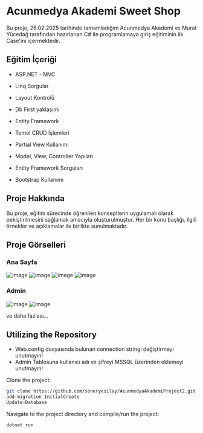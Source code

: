 # Acunmedya Akademi Sweet Shop

Bu proje, 26.02.2025 tarihinde tamamladığım Acunmedya Akademi ve Murat Yücedağ tarafından hazırlanan C# ile programlamaya giriş eğitiminin ilk Case'ini  içermektedir.

## Eğitim İçeriği

- ASP.NET - MVC

- Linq Sorgular

- Layout Kontrolü

- Db First yaklaşımı

- Entity Framework

- Temel CRUD İşlemleri

- Partial View Kullanımı

- Model, View, Controller Yapıları

- Entity Framework Sorguları

- Bootstrap Kullanımı


## Proje Hakkında

Bu proje, eğitim sürecinde öğrenilen konseptlerin uygulamalı olarak pekiştirilmesini sağlamak amacıyla oluşturulmuştur. Her bir konu başlığı, ilgili örnekler ve açıklamalar ile birlikte sunulmaktadır.

## Proje Görselleri
### Ana Sayfa

![image](https://github.com/user-attachments/assets/75f79a40-3173-493d-b9a0-66fe9fa64c46)
![image](https://github.com/user-attachments/assets/8f09ee78-c568-49fa-b7e7-2e67657bf2b8)
![image](https://github.com/user-attachments/assets/5946bf39-f852-49bb-a666-9d789e26171a)
![image](https://github.com/user-attachments/assets/ab1e55be-67f2-4eb7-ac5f-e5c987e2120f)

### Admin
![image](https://github.com/user-attachments/assets/8993b5ea-44fc-447a-b5f2-c7269573992c)
![image](https://github.com/user-attachments/assets/df60c470-5ca8-4777-9053-990e2c68c2f2)

ve daha fazlası...
## Utilizing the Repository

- Web.config dosyasında bulunan connection stringi değiştirmeyi unutmayın!
- Admin Tablosuna kullanıcı adı ve şifreyi MSSQL üzerinden eklemeyi unutmayın!

Clone the project: 

```bash
git clone https://github.com/soneryesilay/AcunmedyaAkademiProject2.git
add-migration InitialCreate
Update-Database
```


Navigate to the project directory and compile/run the project:
```bash
dotnet run

